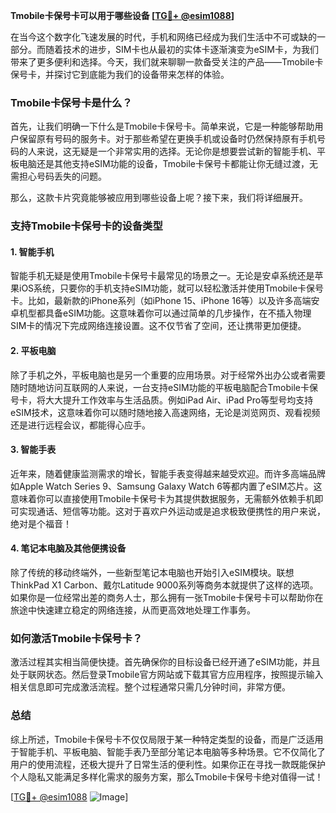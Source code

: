 **Tmobile卡保号卡可以用于哪些设备 [[TG💪+ @esim1088](https://t.me/s/esim1088)]**

在当今这个数字化飞速发展的时代，手机和网络已经成为我们生活中不可或缺的一部分。而随着技术的进步，SIM卡也从最初的实体卡逐渐演变为eSIM卡，为我们带来了更多便利和选择。今天，我们就来聊聊一款备受关注的产品——Tmobile卡保号卡，并探讨它到底能为我们的设备带来怎样的体验。

### Tmobile卡保号卡是什么？

首先，让我们明确一下什么是Tmobile卡保号卡。简单来说，它是一种能够帮助用户保留原有号码的服务卡。对于那些希望在更换手机或设备时仍然保持原有手机号码的人来说，这无疑是一个非常实用的选择。无论你是想要尝试新的智能手机、平板电脑还是其他支持eSIM功能的设备，Tmobile卡保号卡都能让你无缝过渡，无需担心号码丢失的问题。

那么，这款卡片究竟能够被应用到哪些设备上呢？接下来，我们将详细展开。

### 支持Tmobile卡保号卡的设备类型

#### 1. **智能手机**
智能手机无疑是使用Tmobile卡保号卡最常见的场景之一。无论是安卓系统还是苹果iOS系统，只要你的手机支持eSIM功能，就可以轻松激活并使用Tmobile卡保号卡。比如，最新款的iPhone系列（如iPhone 15、iPhone 16等）以及许多高端安卓机型都具备eSIM功能。这意味着你可以通过简单的几步操作，在不插入物理SIM卡的情况下完成网络连接设置。这不仅节省了空间，还让携带更加便捷。

#### 2. **平板电脑**
除了手机之外，平板电脑也是另一个重要的应用场景。对于经常外出办公或者需要随时随地访问互联网的人来说，一台支持eSIM功能的平板电脑配合Tmobile卡保号卡，将大大提升工作效率与生活品质。例如iPad Air、iPad Pro等型号均支持eSIM技术，这意味着你可以随时随地接入高速网络，无论是浏览网页、观看视频还是进行远程会议，都能得心应手。

#### 3. **智能手表**
近年来，随着健康监测需求的增长，智能手表变得越来越受欢迎。而许多高端品牌如Apple Watch Series 9、Samsung Galaxy Watch 6等都内置了eSIM芯片。这意味着你可以直接使用Tmobile卡保号卡为其提供数据服务，无需额外依赖手机即可实现通话、短信等功能。这对于喜欢户外运动或是追求极致便携性的用户来说，绝对是个福音！

#### 4. **笔记本电脑及其他便携设备**
除了传统的移动终端外，一些新型笔记本电脑也开始引入eSIM模块。联想ThinkPad X1 Carbon、戴尔Latitude 9000系列等商务本就提供了这样的选项。如果你是一位经常出差的商务人士，那么拥有一张Tmobile卡保号卡可以帮助你在旅途中快速建立稳定的网络连接，从而更高效地处理工作事务。

### 如何激活Tmobile卡保号卡？

激活过程其实相当简便快捷。首先确保你的目标设备已经开通了eSIM功能，并且处于联网状态。然后登录Tmobile官方网站或下载其官方应用程序，按照提示输入相关信息即可完成激活流程。整个过程通常只需几分钟时间，非常方便。

### 总结

综上所述，Tmobile卡保号卡不仅仅局限于某一种特定类型的设备，而是广泛适用于智能手机、平板电脑、智能手表乃至部分笔记本电脑等多种场景。它不仅简化了用户的使用流程，还极大提升了日常生活的便利性。如果你正在寻找一款既能保护个人隐私又能满足多样化需求的服务方案，那么Tmobile卡保号卡绝对值得一试！

[[TG💪+ @esim1088](https://t.me/s/esim1088) ![Image](https://i.postimg.cc/4NQfJmqS/Snipaste-2025-05-13-00-14-12.png)]